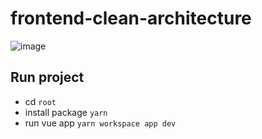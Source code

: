 # frontend-clean-architecture

![image](https://github.com/trgianghuynh1808/frontend-clean-architecture/assets/49706073/afe4e901-9d24-4819-987d-df7c8fae5fa5)

## Run project
* cd `root`
* install package `yarn`
* run vue app `yarn workspace app dev` 

